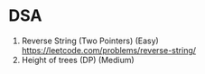 # DSA

1. Reverse String (Two Pointers) (Easy)
https://leetcode.com/problems/reverse-string/
2. Height of trees (DP) (Medium)
